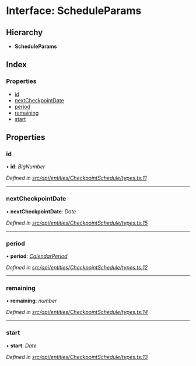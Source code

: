 # Interface: ScheduleParams

## Hierarchy

* **ScheduleParams**

## Index

### Properties

* [id](scheduleparams.md#id)
* [nextCheckpointDate](scheduleparams.md#nextcheckpointdate)
* [period](scheduleparams.md#period)
* [remaining](scheduleparams.md#remaining)
* [start](scheduleparams.md#start)

## Properties

###  id

• **id**: *BigNumber*

*Defined in [src/api/entities/CheckpointSchedule/types.ts:11](https://github.com/PolymathNetwork/polymesh-sdk/blob/c77f6a3e/src/api/entities/CheckpointSchedule/types.ts#L11)*

___

###  nextCheckpointDate

• **nextCheckpointDate**: *Date*

*Defined in [src/api/entities/CheckpointSchedule/types.ts:15](https://github.com/PolymathNetwork/polymesh-sdk/blob/c77f6a3e/src/api/entities/CheckpointSchedule/types.ts#L15)*

___

###  period

• **period**: *[CalendarPeriod](calendarperiod.md)*

*Defined in [src/api/entities/CheckpointSchedule/types.ts:12](https://github.com/PolymathNetwork/polymesh-sdk/blob/c77f6a3e/src/api/entities/CheckpointSchedule/types.ts#L12)*

___

###  remaining

• **remaining**: *number*

*Defined in [src/api/entities/CheckpointSchedule/types.ts:14](https://github.com/PolymathNetwork/polymesh-sdk/blob/c77f6a3e/src/api/entities/CheckpointSchedule/types.ts#L14)*

___

###  start

• **start**: *Date*

*Defined in [src/api/entities/CheckpointSchedule/types.ts:13](https://github.com/PolymathNetwork/polymesh-sdk/blob/c77f6a3e/src/api/entities/CheckpointSchedule/types.ts#L13)*
